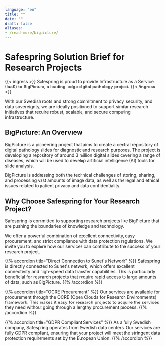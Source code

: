 ```yaml
---
language: "en"
title: ""
date: ""
draft: false
aliases:
- /read-more/bigpicture/
---
```

# Safespring Solution Brief for Research Projects

{{< ingress >}}
Safespring is proud to provide Infrastructure as a Service (IaaS) to BigPicture, a leading-edge digital pathology project. 
{{< /ingress >}}

With our Swedish roots and strong commitment to privacy, security, and data sovereignty, we are ideally positioned to support similar research initiatives that require robust, scalable, and secure computing infrastructure.

## BigPicture: An Overview
BigPicture is a pioneering project that aims to create a central repository of digital pathology slides for diagnostic and research purposes. The project is developing a repository of around 3 million digital slides covering a range of diseases, which will be used to develop artificial intelligence (AI) tools for slide analysis. 

BigPicture is addressing both the technical challenges of storing, sharing, and processing vast amounts of image data, as well as the legal and ethical issues related to patient privacy and data confidentiality.

## Why Choose Safespring for Your Research Project?

Safespring is committed to supporting research projects like BigPicture that are pushing the boundaries of knowledge and technology. 

We offer a powerful combination of excellent connectivity, easy procurement, and strict compliance with data protection regulations. We invite you to explore how our services can contribute to the success of your research project.

{{% accordion title="Direct Connection to Sunet's Network" %}}
Safespring is directly connected to Sunet's network, which offers excellent connectivity and high-speed data transfer capabilities. This is particularly beneficial for research projects that require rapid access to large amounts of data, such as BigPicture.
{{% /accordion %}}

{{% accordion title="OCRE Procurement" %}}
Our services are available for procurement through the OCRE (Open Clouds for Research Environments) framework. This makes it easy for research projects to acquire the services they need without going through a lengthy procurement process.
{{% /accordion %}}

{{% accordion title="GDPR Compliant Services" %}}
As a fully Swedish company, Safespring operates from Swedish data centers. Our services are fully GDPR compliant, ensuring that your project will meet the stringent data protection requirements set by the European Union.
{{% /accordion %}}